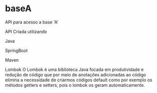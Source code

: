 # baseA
API para acesso a base 'A'

API Criada utilizando

Java

SpringBoot 

Maven

Lombok 
	O Lombok é uma biblioteca Java focada em produtividade e redução de código que por meio de anotações adicionadas ao código elimina a necessidade de criarmos códigos default como por exemplo os métodos 	 getters e setters, pois o lombok os geram automaticamente.

